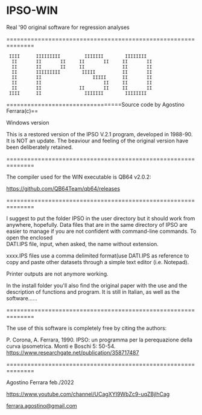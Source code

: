 # IPSO-WIN
Real '90 original software for regression analyses


==============================================================

     IIII      IIIIIIIII         IIIIIII        IIIIIIII  
      II       II       II     II       II     II       II
      II       II       II     II              II       II
      II       IIIIIIIII        IIIII          II       II
      II       II                   IIIII      II       II
      II       II                       II     II       II
      II       II              II       II     II       II
     IIII      II                IIIIIII        IIIIIIII

=================================Source code by Agostino Ferrara(c)==

Windows version

This is a restored version of the IPSO V.2.1 program, 
developed in 1988-90.  
It is NOT an update. The beaviour and 
feeling of the original version have been deliberately 
retained.

==============================================================

The compiler used for the WIN executable is QB64 v2.0.2: 

https://github.com/QB64Team/qb64/releases   

==============================================================

I suggest to put the folder IPSO in the user directory but 
it should work from anywhere, hopefully. Data files that are 
in the same directory of IPSO are easier to manage if you are 
not confident with command-line commands. To open the enclosed  
DATI.IPS file, input, when asked, the name without extension.

 xxxx.IPS files use a comma delimited format(use DATI.IPS as 
reference to copy and paste other datasets through a simple 
text editor (i.e. Notepad). 

Printer outputs are not anymore working.

In the install folder you'll also find the original paper with 
the use and the description of functions and program. It is 
still in Italian,  as well as the software......   

==============================================================

The use of this software is completely free by citing the 
authors:

P. Corona, A. Ferrara, 1990. IPSO: un programma per la 
perequazione della curva  ipsometrica. Monti e Boschi 5: 50-54. 
https://www.researchgate.net/publication/358717487


==============================================================

Agostino Ferrara feb./2022

https://www.youtube.com/channel/UCagXYI9WbZc9-uqZBjlhCag

ferrara.agostino@gmail.com




 
